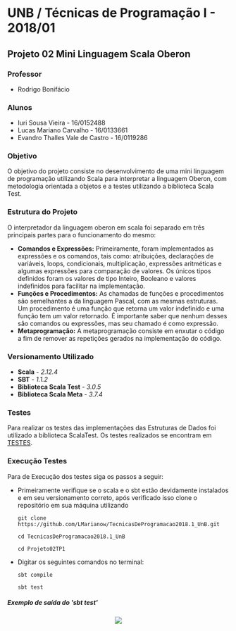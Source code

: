 # UNB / Técnicas de Programação I - 2018/01
## Projeto 02 Mini Linguagem Scala Oberon

### Professor 
- Rodrigo Bonifácio 

### Alunos
- Iuri Sousa Vieira - 16/0152488
- Lucas Mariano Carvalho - 16/0133661
- Evandro Thalles Vale de Castro - 16/0119286

### Objetivo
O objetivo do projeto consiste no desenvolvimento de uma mini linguagem de programação utilizando Scala para interpretar a linguagem Oberon, com metodologia orientada a objetos e a testes utilizando a biblioteca Scala Test.

### Estrutura do Projeto
O interpretador da linguagem oberon em scala foi separado em três principais partes para o funcionamento do mesmo: 

* **Comandos e Expressões:** Primeiramente, foram implementados as expressões e os comandos, tais como: atribuições, declarações de variáveis, loops, condicionais, multiplicação, expressões aritméticas e algumas expressões para comparação de valores. Os únicos tipos definidos foram os valores de tipo Inteiro, Booleano e valores indefinidos para facilitar na implementação.
* **Funções e Procedimentos:** As chamadas de funções e procedimentos são semelhantes a da linguagem Pascal, com as mesmas estruturas. Um procedimento é uma função que retorna um valor indefinido e uma função tem um valor retornado. É importante saber que nenhum desses são comandos ou expressões, mas seu chamado é como expressão.
* **Metaprogramação:** A metaprogramação consiste em enxutar o código a fim de remover as repetições gerados na implementação do código.

### Versionamento Utilizado

* **Scala** - *2.12.4*
* **SBT** - *1.1.2*
* **Biblioteca Scala Test** - *3.0.5*
* **Biblioteca Scala Meta** - *3.7.4*

### Testes
Para realizar os testes das implementações das Estruturas de Dados foi utilizado a biblioteca ScalaTest. Os testes realizados se encontram em [TESTES](src/test/scala/oberon).

### Execução Testes
Para de Execução dos testes siga os passos a seguir:
- Primeiramente verifique se o scala e o sbt estão devidamente instalados e em seu versionamento correto, após verificado isso clone o repositório em sua máquina utilizando
  ```
  git clone https://github.com/LMarianow/TecnicasDeProgramacao2018.1_UnB.git
  ```
  ```
  cd TecnicasDeProgramacao2018.1_UnB
  ```
  ```
  cd Projeto02TP1
  ```

- Digitar os seguintes comandos no terminal:

  ```
  sbt compile
  ```
  ```
  sbt test
  ```

##### Exemplo de saída do 'sbt test'
<p align="center">
<img src="https://i.imgur.com/jjQAE3V.png">
</p>